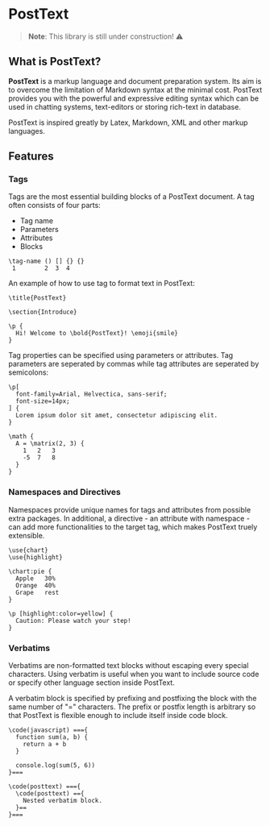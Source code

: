 # PostText

> **Note**: This library is still under construction! ⚠

## What is PostText?

**PostText** is a markup language and document preparation system. Its aim is to overcome the limitation of Markdown syntax at the minimal cost. PostText provides you with the powerful and expressive editing syntax which can be used in chatting systems, text-editors or storing rich-text in database.

PostText is inspired greatly by Latex, Markdown, XML and other markup languages.

## Features

### Tags

Tags are the most essential building blocks of a PostText document. A tag often consists of four parts:

- Tag name
- Parameters
- Attributes
- Blocks

```
\tag-name () [] {} {}
 1        2  3  4
```

An example of how to use tag to format text in PostText:

```
\title{PostText}

\section{Introduce}

\p {
  Hi! Welcome to \bold{PostText}! \emoji{smile}
}
```

Tag properties can be specified using parameters or attributes. Tag parameters are seperated by commas while tag attributes are seperated by semicolons:

```
\p[
  font-family=Arial, Helvectica, sans-serif;
  font-size=14px;
] {
  Lorem ipsum dolor sit amet, consectetur adipiscing elit.
}

\math {
  A = \matrix(2, 3) {
    1   2   3
    -5  7   8
  }
}
```

### Namespaces and Directives

Namespaces provide unique names for tags and attributes from possible extra packages. In additional, a directive - an attribute with namespace - can add more functionalities to the target tag, which makes PostText truely extensible.

```
\use{chart}
\use{highlight}

\chart:pie {
  Apple   30%
  Orange  40%
  Grape   rest
}

\p [highlight:color=yellow] {
  Caution: Please watch your step!
}
```

### Verbatims

Verbatims are non-formatted text blocks without escaping every special characters. Using verbatim is useful when you want to include source code or specify other language section inside PostText.

A verbatim block is specified by prefixing and postfixing the block with the same number of "=" characters. The prefix or postfix length is arbitrary so that PostText is flexible enough to include itself inside code block.

```
\code(javascript) ==={
  function sum(a, b) {
    return a + b
  }

  console.log(sum(5, 6))
}===

\code(posttext) ==={
  \code(posttext) =={
    Nested verbatim block.
  }==
}===
```
